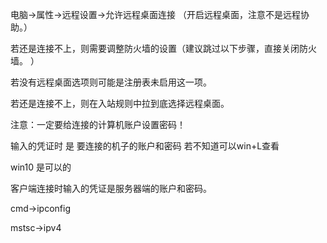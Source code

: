 电脑-&gt;属性-&gt;远程设置-&gt;允许远程桌面连接（开启远程桌面，注意不是远程协助。）

若还是连接不上，则需要调整防火墙的设置（建议跳过以下步骤，直接关闭防火墙。）

若没有远程桌面选项则可能是注册表未启用这一项。

若还是连接不上，则在入站规则中拉到底选择远程桌面。







注意：一定要给连接的计算机账户设置密码！

输入的凭证时 是 要连接的机子的账户和密码  若不知道可以win+L查看

win10  是可以的





客户端连接时输入的凭证是服务器端的账户和密码。

cmd-&gt;ipconfig

mstsc-&gt;ipv4


